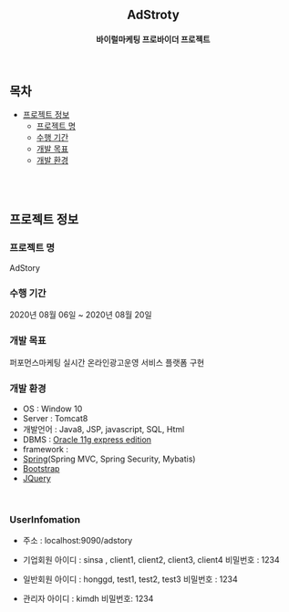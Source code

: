 <h2 align="center">AdStroty</h2>

<h4 align="center">
바이럴마케팅 프로바이더 프로젝트
</h4>
<br/>

## 목차

* [프로젝트 정보](#프로젝트-정보)
  * [프로젝트 명](#프로젝트-명)
  * [수행 기간](#수행-기간)
  * [개발 목표](#개발-목표)
  * [개발 환경](#개발-환경)
</br>
</br>

## 프로젝트 정보
### 프로젝트 명
AdStory
### 수행 기간
2020년 08월 06일 ~ 2020년 08월 20일
### 개발 목표
퍼포먼스마케팅 실시간 온라인광고운영 서비스 플랫폼 구현
### 개발 환경
* OS : Window 10
* Server : Tomcat8
* 개발언어 : Java8, JSP, javascript, SQL, Html 
* DBMS : [Oracle 11g express edition](https://www.oracle.com)
* framework : 
* [Spring](https://spring.io/)(Spring MVC, Spring Security, Mybatis)
* [Bootstrap](https://getbootstrap.com)
* [JQuery](https://jquery.com)
</br>

### UserInfomation

* 주소 : localhost:9090/adstory

* 기업회원
아이디 : sinsa , client1, client2, client3, client4
비밀번호 : 1234

* 일반회원
아이디 : honggd, test1, test2, test3
비밀번호 : 1234

* 관리자
아이디 : kimdh
비밀번호: 1234



